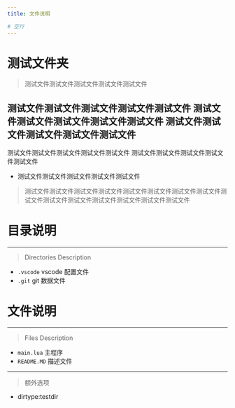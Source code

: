 ```yaml
---
title: 文件说明

# 空行
---
```

测试文件夹
============
>测试文件测试文件测试文件测试文件测试文件

测试文件测试文件测试文件测试文件测试文件
测试文件测试文件测试文件测试文件测试文件
测试文件测试文件测试文件测试文件测试文件
-------------
测试文件测试文件测试文件测试文件测试文件
测试文件测试文件测试文件测试文件测试文件


* 测试文件测试文件测试文件测试文件测试文件
>测试文件测试文件测试文件测试文件测试文件测试文件测试文件测试文件测试文件测试文件测试文件测试文件测试文件测试文件测试文件

# 目录说明
----- -
>Directories Description

* `.vscode` vscode 配置文件
* `.git` git 数据文件

# 文件说明
----- --
>Files Description

* `main.lua`  主程序
* `README.MD` 描述文件

----- --- 
>额外选项
* dirtype:testdir